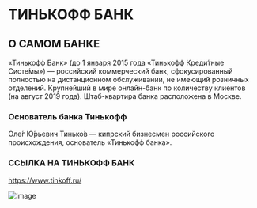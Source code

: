 # ТИНЬКОФФ БАНК

## О САМОМ БАНКЕ

«Тинькофф Банк» (до 1 января 2015 года «Тинькофф Креди́тные Систе́мы») — российский коммерческий банк, сфокусированный полностью на дистанционном обслуживании, не имеющий розничных отделений. Крупнейший в мире онлайн-банк по количеству клиентов (на август 2019 года). Штаб-квартира банка расположена в Москве.

### Основатель банка Тинькофф

Оле́г Ю́рьевич Тинько́в — кипрский бизнесмен российского происхождения, основатель «Тинькофф банка».

### ССЫЛКА НА ТИНЬКОФФ БАНК

https://www.tinkoff.ru/

![image](https://github.com/saveliykirsanov/mypresentation/assets/144109400/3db03a13-d8a1-4361-a16a-6d5ac4b18774)
